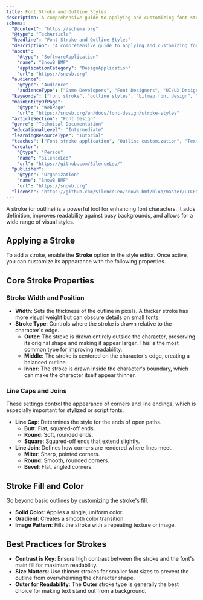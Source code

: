 ```yaml
---
title: Font Stroke and Outline Styles
description: A comprehensive guide to applying and customizing font strokes (outlines). Learn to use width, color, position, and line styles to create professional and readable text.
schema:
  "@context": "https://schema.org"
  "@type": "TechArticle"
  "headline": "Font Stroke and Outline Styles"
  "description": "A comprehensive guide to applying and customizing font strokes (outlines). Learn to use width, color, position, and line styles to create professional and readable text."
  "about":
    "@type": "SoftwareApplication"
    "name": "SnowB BMF"
    "applicationCategory": "DesignApplication"
    "url": "https://snowb.org"
  "audience":
    "@type": "Audience"
    "audienceType": ["Game Developers", "Font Designers", "UI/UX Designers"]
  "keywords": ["font stroke", "outline styles", "bitmap font design", "text styling", "font effects", "typography", "SnowB BMF"]
  "mainEntityOfPage":
    "@type": "WebPage"
    "url": "https://snowb.org/en/docs/font-design/stroke-styles"
  "articleSection": "Font Design"
  "genre": "Technical Documentation"
  "educationalLevel": "Intermediate"
  "learningResourceType": "Tutorial"
  "teaches": ["Font stroke application", "Outline customization", "Text readability enhancement", "Visual styling techniques"]
  "creator":
    "@type": "Person"
    "name": "SilenceLeo"
    "url": "https://github.com/SilenceLeo/"
  "publisher":
    "@type": "Organization"
    "name": "SnowB BMF"
    "url": "https://snowb.org"
  "license": "https://github.com/SilenceLeo/snowb-bmf/blob/master/LICENSE"
---
```


A stroke (or outline) is a powerful tool for enhancing font characters. It adds definition, improves readability against busy backgrounds, and allows for a wide range of visual styles.

## Applying a Stroke

To add a stroke, enable the **Stroke** option in the style editor. Once active, you can customize its appearance with the following properties.

## Core Stroke Properties

### Stroke Width and Position
- **Width**: Sets the thickness of the outline in pixels. A thicker stroke has more visual weight but can obscure details on small fonts.
- **Stroke Type**: Controls where the stroke is drawn relative to the character's edge.
  - **Outer**: The stroke is drawn entirely outside the character, preserving its original shape and making it appear larger. This is the most common type for improving readability.
  - **Middle**: The stroke is centered on the character's edge, creating a balanced outline.
  - **Inner**: The stroke is drawn inside the character's boundary, which can make the character itself appear thinner.

### Line Caps and Joins
These settings control the appearance of corners and line endings, which is especially important for stylized or script fonts.
- **Line Cap**: Determines the style for the ends of open paths.
  - **Butt**: Flat, squared-off ends.
  - **Round**: Soft, rounded ends.
  - **Square**: Squared-off ends that extend slightly.
- **Line Join**: Defines how corners are rendered where lines meet.
  - **Miter**: Sharp, pointed corners.
  - **Round**: Smooth, rounded corners.
  - **Bevel**: Flat, angled corners.

## Stroke Fill and Color

Go beyond basic outlines by customizing the stroke's fill.
- **Solid Color**: Applies a single, uniform color.
- **Gradient**: Creates a smooth color transition.
- **Image Pattern**: Fills the stroke with a repeating texture or image.

## Best Practices for Strokes

- **Contrast is Key**: Ensure high contrast between the stroke and the font's main fill for maximum readability.
- **Size Matters**: Use thinner strokes for smaller font sizes to prevent the outline from overwhelming the character shape.
- **Outer for Readability**: The **Outer** stroke type is generally the best choice for making text stand out from a background.